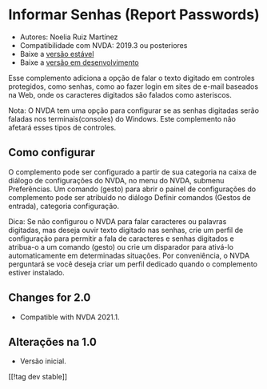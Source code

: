 # Informar Senhas (Report Passwords) #
* Autores: Noelia Ruiz Martínez
* Compatibilidade com NVDA: 2019.3 ou posteriores
* Baixe a [versão estável][1]
* Baixe a [versão em desenvolvimento][2]

Esse complemento adiciona a opção de falar o texto digitado em controles
protegidos, como senhas, como ao fazer login em sites de e-mail baseados na
Web, onde os caracteres digitados são falados como asteriscos.

Nota: O NVDA tem uma opção para configurar se as senhas digitadas serão
faladas nos terminais(consoles)  do Windows. Este complemento não afetará
esses tipos de controles.

## Como configurar

O complemento pode ser configurado a partir de sua categoria na caixa de
diálogo de configurações do NVDA, no menu do NVDA, submenu Preferências. Um
comando (gesto) para abrir o painel de configurações do complemento pode ser
atribuído no diálogo Definir comandos (Gestos de entrada), categoria
configuração.

Dica: Se não configurou o NVDA para falar caracteres ou palavras digitadas,
mas deseja ouvir texto digitado nas senhas, crie um perfil de configuração
para permitir a fala de caracteres e senhas digitados e atribua-o a um
comando (gesto) ou crie um disparador para ativá-lo automaticamente em
determinadas situações. Por conveniência, o NVDA perguntará se você deseja
criar um perfil dedicado quando o complemento estiver instalado.

## Changes for 2.0 ##
* Compatible with NVDA 2021.1.

## Alterações na 1.0 ##
* Versão inicial.


[[!tag dev stable]]

[1]: http://addons.nvda-project.org/files/get.php?file=rp

[2]: http://addons.nvda-project.org/files/get.php?file=rp-dev
